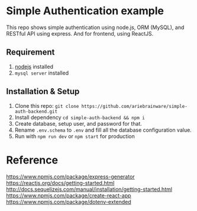 # Simple Authentication example
This repo shows simple authentication using node.js, ORM (MySQL), and RESTful API using express. And for frontend, using ReactJS.

## Requirement
1. [nodejs](https://nodejs.org/en/) installed
2. `mysql server` installed

## Installation & Setup
1. Clone this repo: `git clone https://github.com/ariebrainware/simple-auth-backend.git`
2. Install dependency `cd simple-auth-backend && npm i`
3. Create database, setup user, and password for that. 
4. Rename `.env.schema` to `.env` and fill all the database configuration value.
5. Run with `npm run dev` or `npm start` for production


# Reference
https://www.npmjs.com/package/express-generator
https://reactjs.org/docs/getting-started.html
http://docs.sequelizejs.com/manual/installation/getting-started.html
https://www.npmjs.com/package/create-react-app
https://www.npmjs.com/package/dotenv-extended
